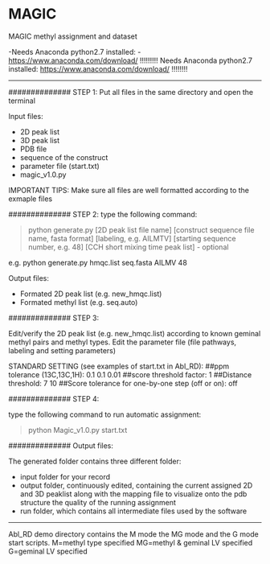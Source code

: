 # MAGIC
  MAGIC methyl assignment and dataset
  
 -Needs Anaconda python2.7 installed:
 -https://www.anaconda.com/download/
 !!!!!!!!! Needs Anaconda python2.7 installed: https://www.anaconda.com/download/ !!!!!!!!
 
 _________________________________________________________________________________________
 
 ############## STEP 1:
 Put all files in the same directory and open the terminal
 
 Input files:
 - 2D peak list
 - 3D peak list
 - PDB file
 - sequence of the construct
 - parameter file (start.txt)
 - magic_v1.0.py
 
 IMPORTANT TIPS: Make sure all files are well formatted according to the exmaple files
 
 ############## STEP 2:
 type the following command:
 
 >python generate.py [2D peak list file name] 
                     [construct sequence file name, fasta format]
                     [labeling, e.g. AILMTV]
                     [starting sequence number, e.g. 48]
                     [CCH short mixing time peak list] - optional
                    
 e.g. python generate.py hmqc.list seq.fasta AILMV 48
 
 Output files:
 - Formated 2D peak list (e.g. new_hmqc.list)
 - Formated methyl list (e.g. seq.auto)
 
 ############## STEP 3:
 
 Edit/verify the 2D peak list (e.g. new_hmqc.list) according to known geminal methyl pairs and methyl types.
 Edit the parameter file (file pathways, labeling and setting parameters)
 
 STANDARD SETTING (see examples of start.txt in Abl_RD):
 ##ppm tolerance (13C,13C,1H):
 0.1 0.1 0.01
 ##score threshold factor:
 1
 ##Distance threshold:
 7 10
 ##Score tolerance for one-by-one step (off or on):
 off
 
 ############## STEP 4:
 
 type the following command to run automatic assignment:
 
 >python Magic_v1.0.py start.txt
 
 ############## Output files:
 
 The generated folder contains three different folder:
 
 - input folder for your record
 - output folder, continuously edited, containing the current assigned 2D and 3D peaklist 
       along with the mapping file to visualize onto the pdb structure the quality 
       of the running assignment
 - run folder, which contains all intermediate files used by the software
 
 _________________________________________________________________________________________
 
  
  Abl_RD demo directory contains the M mode the MG mode and the G mode start scripts.
  M=methyl type specified
  MG=methyl & geminal LV specified
  G=geminal LV specified

